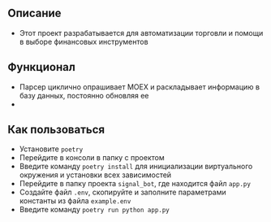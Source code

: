 ## Описание
- Этот проект разрабатывается для автоматизации торговли и помощи в выборе финансовых инструментов

## Функционал
- Парсер циклично опрашивает MOEX и раскладывает информацию в базу данных, постоянно обновляя ее
- 

## Как пользоваться
 - Установите `poetry`
 - Перейдите в консоли в папку с проектом
 - Введите команду `poetry install` для инициализации виртуального окружения и установки всех зависимостей
 - Перейдите в папку проекта `signal_bot`, где находится файл `app.py`
 - Создайте файл `.env`, скопируйте и заполните параметрами константы из файла `example.env`
 - Введите команду `poetry run python app.py`
